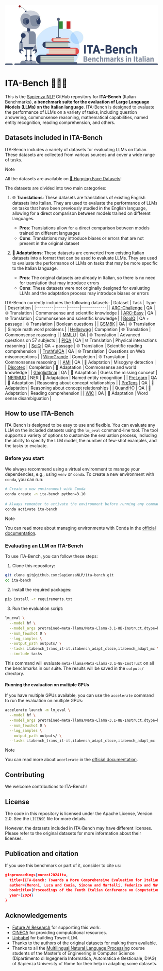 <p align="center">
  <img src="assets/images/ITA-bench.jpg" />
</p>

# ITA-Bench 🤖🇮🇹
This is the [Sapienza NLP](https://github.com/sapienzanlp) GitHub repository for **ITA-Bench** (Italian Benchmarks), **a benchmark suite for the evaluation of Large Language Models (LLMs) on the Italian language**. ITA-Bench is designed to evaluate the performance of LLMs on a variety of tasks, including question answering, commonsense reasoning, mathematical capabilities, named entity recognition, reading comprehension, and others. 

## Datasets included in ITA-Bench
ITA-Bench includes a variety of datasets for evaluating LLMs on Italian. These datasets are collected from various sources and cover a wide range of tasks.

> [!NOTE]
> All the datasets are available on [🤗 Hugging Face Datasets](https://huggingface.co/collections/sapienzanlp/italian-benchmarks-for-llms-66337ca59e6df7d7d4933896)!

The datasets are divided into two main categories:
1. 🌐 **Translations**: These datasets are translations of existing English datasets into Italian. They are used to evaluate the performance of LLMs on tasks that have been previously studied in the English language, allowing for a direct comparison between models trained on different languages.
    - **Pros**: Translations allow for a direct comparison between models trained on different languages
    - **Cons**: Translations may introduce biases or errors that are not present in the original dataset

2. 🔨 **Adaptations**: These datasets are converted from existing Italian datasets into a format that can be used to evaluate LLMs. They are used to evaluate the performance of LLMs on tasks that may be more specific to the Italian language.
    - **Pros**: The original datasets are already in Italian, so there is no need for translation that may introduce errors
    - **Cons**: These datasets were not originally designed for evaluating LLMs and the adaptation process may introduce biases or errors

ITA-Bench currently includes the following datasets:
| Dataset | Task | Type | Description |
|---------|------|------|-------------|
| [ARC-Challenge](https://huggingface.co/datasets/allenai/ai2_arc) | QA | 🌐 Translation | Commonsense and scientific knowledge |
| [ARC-Easy](https://huggingface.co/datasets/allenai/ai2_arc) | QA | 🌐 Translation | Commonsense and scientific knowledge |
| [BoolQ](https://huggingface.co/datasets/google/boolq) | QA + passage | 🌐 Translation | Boolean questions |
| [GSM8K](https://huggingface.co/datasets/openai/gsm8k) | QA | 🌐 Translation | Simple math word problems |
| [Hellaswag](https://huggingface.co/datasets/Rowan/hellaswag) | Completion | 🌐 Translation | Commonsense reasoning |
| [MMLU](https://huggingface.co/datasets/cais/mmlu) | QA | 🌐 Translation | Advanced questions on 57 subjects |
| [PIQA](https://huggingface.co/datasets/ybisk/piqa) | QA | 🌐 Translation | Physical interactions reasoning |
| [SciQ](https://huggingface.co/datasets/allenai/sciq) | QA + passage | 🌐 Translation | Scientific reading comprehension |
| [TruthfulQA](https://huggingface.co/datasets/truthfulqa/truthful_qa) | QA | 🌐 Translation | Questions on Web misconceptions |
| [WinoGrande](https://huggingface.co/datasets/allenai/winogrande) | Completion | 🌐 Translation | Commonsense reasoning |
| [AMI](https://amievalita2020.github.io/) | QA | 🔨 Adaptation | Misogyny detection |
| [Discotex](https://sites.google.com/view/discotex/home) | Completion | 🔨 Adaptation | Commonsense and world knowledge |
| [Ghigliottinai](https://ghigliottin-ai.github.io/) | QA | 🔨 Adaptation | Guess the missing concept |
| [NERMUD](https://nermud.fbk.eu/) | NER | 🔨 Adaptation | Named entity recognition |
| [PreLearn](https://sites.google.com/view/prelearn20/home) | QA | 🔨 Adaptation | Reasoning about concept relationships |
| [PreTens](https://sites.google.com/view/semeval2022-pretens) | QA | 🔨 Adaptation | Reasoning about concept relationships |
| [QuandHO](https://dh.fbk.eu/2016/03/quandho-question-answering-data-for-italian-history/) | QA | 🔨 Adaptation | Reading comprehension |
| [WiC](https://wic-ita.github.io/) | QA | 🔨 Adaptation | Word sense disambiguation |


## How to use ITA-Bench
ITA-Bench is designed to be easy to use and flexible. You can evaluate any LLM on the included datasets using the `lm_eval` command-line tool. The tool supports a variety of options to customize the evaluation process, including the ability to specify the LLM model, the number of few-shot examples, and the tasks to evaluate.

### Before you start
We always recommend using a virtual environment to manage your dependencies, e.g., using `venv` or `conda`. To create a new environment with `conda`, you can run:
```bash
# Create a new environment with Conda
conda create -n ita-bench python=3.10

# Always remember to activate the environment before running any command!
conda activate ita-bench
```
> [!NOTE]
> You can read more about managing environments with Conda in the [official documentation](https://docs.conda.io/projects/conda/en/latest/user-guide/tasks/manage-environments.html).

### Evaluating an LLM on ITA-Bench
To use ITA-Bench, you can follow these steps:
1. Clone this repository:
```bash
git clone git@github.com:SapienzaNLP/ita-bench.git
cd ita-bench
```
2. Install the required packages:
```bash
pip install -r requirements.txt
```
3. Run the evaluation script:
```bash
lm_eval \
  --model hf \
  --model_args pretrained=meta-llama/Meta-Llama-3.1-8B-Instruct,dtype=bfloat16 \
  --num_fewshot 0 \
  --log_samples \
  --output_path outputs/ \
  --tasks itabench_trans_it-it,itabench_adapt_cloze,itabench_adapt_mc \
  --include tasks
```
This command will evaluate `meta-llama/Meta-Llama-3.1-8B-Instruct` on all the benchmarks in our suite. The results will be saved in the `outputs/` directory.

#### Running the evaluation on multiple GPUs
If you have multiple GPUs available, you can use the `accelerate` command to run the evaluation on multiple GPUs:
```bash
accelerate launch -m lm_eval \
  --model hf \
  --model_args pretrained=meta-llama/Meta-Llama-3.1-8B-Instruct,dtype=bfloat16 \
  --num_fewshot 0 \
  --log_samples \
  --output_path outputs/ \
  --tasks itabench_trans_it-it,itabench_adapt_cloze,itabench_adapt_mc
```

> [!NOTE]
> You can read more about `accelerate` in the [official documentation](https://huggingface.co/docs/accelerate/index).


## Contributing
We welcome contributions to ITA-Bench! 


## License
The code in this repository is licensed under the Apache License, Version 2.0. See the `LICENSE` file for more details.

However, the datasets included in ITA-Bench may have different licenses. Please refer to the original datasets for more information about their licenses.


## Publication and citation
If you use this benchmark or part of it, consider to cite us:

```json
@inproceedings{moroni2024ita,
  title={ITA-Bench: Towards a More Comprehensive Evaluation for Italian LLMs},
  author={Moroni, Luca and Conia, Simone and Martelli, Federico and Navigli, Roberto and others},
  booktitle={Proceedings of the Tenth Italian Conference on Computational Linguistics (CLiC-it 2024)},
  year={2024}
}
```

## Acknowledgements
* [Future AI Research](https://future-ai-research.it/) for supporting this work.
* [CINECA](https://www.cineca.it/) for providing computational resources.
* [Unbabel](https://unbabel.com/) for building Tower-LLM.
* Thanks to the authors of the original datasets for making them available.
* Thanks to all the [Multilingual Natural Language Processing](http://naviglinlp.blogspot.com/) course students of the Master's of Engineering in Computer Science (Dipartimento di Ingegneria Informatica, Automatica e Gestionale, DIAG) of Sapienza University of Rome for their help in adapting some datasets.

